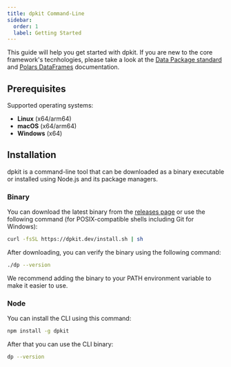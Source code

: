 ```yaml
---
title: dpkit Command-Line
sidebar:
  order: 1
  label: Getting Started
---
```


This guide will help you get started with dpkit. If you are new to the core framework's tecnhologies, please take a look at the [Data Package standard](https://datapackage.org/) and [Polars DataFrames](https://pola.rs/) documentation.

## Prerequisites

Supported operating systems:

- **Linux** (x64/arm64)
- **macOS** (x64/arm64)
- **Windows** (x64)

## Installation

dpkit is a command-line tool that can be downloaded as a binary executable or installed using Node.js and its package managers.

### Binary

You can download the latest binary from the [releases page](https://github.com/datisthq/dpkit/releases) or use the following command (for POSIX-compatible shells including Git for Windows):

```sh
curl -fsSL https://dpkit.dev/install.sh | sh
```

After downloading, you can verify the binary using the following command:

```sh
./dp --version
```

We recommend adding the binary to your PATH environment variable to make it easier to use.

### Node

You can install the CLI using this command:

```bash
npm install -g dpkit
```

After that you can use the CLI binary:

```bash
dp --version
```
